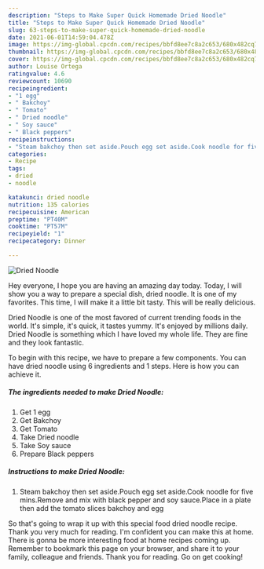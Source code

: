 ```yaml
---
description: "Steps to Make Super Quick Homemade Dried Noodle"
title: "Steps to Make Super Quick Homemade Dried Noodle"
slug: 63-steps-to-make-super-quick-homemade-dried-noodle
date: 2021-06-01T14:59:04.478Z
image: https://img-global.cpcdn.com/recipes/bbfd8ee7c8a2c653/680x482cq70/dried-noodle-recipe-main-photo.jpg
thumbnail: https://img-global.cpcdn.com/recipes/bbfd8ee7c8a2c653/680x482cq70/dried-noodle-recipe-main-photo.jpg
cover: https://img-global.cpcdn.com/recipes/bbfd8ee7c8a2c653/680x482cq70/dried-noodle-recipe-main-photo.jpg
author: Louise Ortega
ratingvalue: 4.6
reviewcount: 10690
recipeingredient:
- "1 egg"
- " Bakchoy"
- " Tomato"
- " Dried noodle"
- " Soy sauce"
- " Black peppers"
recipeinstructions:
- "Steam bakchoy then set aside.Pouch egg set aside.Cook noodle for five mins.Remove and mix with black pepper and soy sauce.Place in a plate then add the tomato slices bakchoy and egg"
categories:
- Recipe
tags:
- dried
- noodle

katakunci: dried noodle 
nutrition: 135 calories
recipecuisine: American
preptime: "PT40M"
cooktime: "PT57M"
recipeyield: "1"
recipecategory: Dinner

---
```



![Dried Noodle](https://img-global.cpcdn.com/recipes/bbfd8ee7c8a2c653/680x482cq70/dried-noodle-recipe-main-photo.jpg)

Hey everyone, I hope you are having an amazing day today. Today, I will show you a way to prepare a special dish, dried noodle. It is one of my favorites. This time, I will make it a little bit tasty. This will be really delicious.

Dried Noodle is one of the most favored of current trending foods in the world. It's simple, it's quick, it tastes yummy. It's enjoyed by millions daily. Dried Noodle is something which I have loved my whole life. They are fine and they look fantastic.




To begin with this recipe, we have to prepare a few components. You can have dried noodle using 6 ingredients and 1 steps. Here is how you can achieve it.

<!--inarticleads1-->

##### The ingredients needed to make Dried Noodle:

1. Get 1 egg
1. Get  Bakchoy
1. Get  Tomato
1. Take  Dried noodle
1. Take  Soy sauce
1. Prepare  Black peppers




<!--inarticleads2-->

##### Instructions to make Dried Noodle:

1. Steam bakchoy then set aside.Pouch egg set aside.Cook noodle for five mins.Remove and mix with black pepper and soy sauce.Place in a plate then add the tomato slices bakchoy and egg




So that's going to wrap it up with this special food dried noodle recipe. Thank you very much for reading. I'm confident you can make this at home. There is gonna be more interesting food at home recipes coming up. Remember to bookmark this page on your browser, and share it to your family, colleague and friends. Thank you for reading. Go on get cooking!
